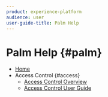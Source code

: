 ```yaml
---
product: experience-platform
audience: user
user-guide-title: Palm Help
---
```


# Palm Help {#palm}

+ [Home](home.md)
+ Access Control {#access}
  + [Access Control Overview](access-control-overview.md)
  + [Access Control User Guide](access-control-user-guide.md)
